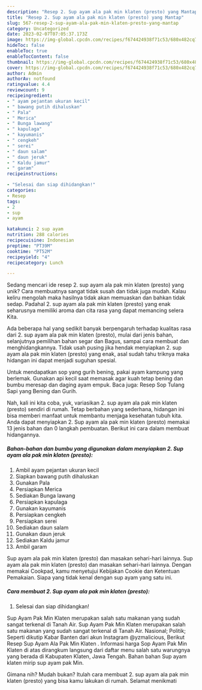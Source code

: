 ```yaml
---
description: "Resep 2. Sup ayam ala pak min klaten (presto) yang Mantap"
title: "Resep 2. Sup ayam ala pak min klaten (presto) yang Mantap"
slug: 567-resep-2-sup-ayam-ala-pak-min-klaten-presto-yang-mantap
category: Uncategorized
date: 2023-02-07T07:05:37.173Z
image: https://img-global.cpcdn.com/recipes/f674424938f71c53/680x482cq70/2-sup-ayam-ala-pak-min-klaten-presto-foto-resep-utama.jpg
hideToc: false
enableToc: true
enableTocContent: false
thumbnail: https://img-global.cpcdn.com/recipes/f674424938f71c53/680x482cq70/2-sup-ayam-ala-pak-min-klaten-presto-foto-resep-utama.jpg
cover: https://img-global.cpcdn.com/recipes/f674424938f71c53/680x482cq70/2-sup-ayam-ala-pak-min-klaten-presto-foto-resep-utama.jpg
author: Admin
authorAv: notfound
ratingvalue: 4.4
reviewcount: 9
recipeingredient:
- " ayam pejantan ukuran kecil"
- " bawang putih dihaluskan"
- " Pala"
- " Merica"
- " Bunga lawang"
- " kapulaga"
- " kayumanis"
- " cengkeh"
- " serei"
- " daun salam"
- " daun jeruk"
- " Kaldu jamur"
- " garam"
recipeinstructions:

- "Selesai dan siap dihidangkan!"
categories:
- Resep
tags:
- 2
- sup
- ayam

katakunci: 2 sup ayam 
nutrition: 288 calories
recipecuisine: Indonesian
preptime: "PT39M"
cooktime: "PT52M"
recipeyield: "4"
recipecategory: Lunch

---
```





Sedang mencari ide resep 2. sup ayam ala pak min klaten (presto) yang unik? Cara membuatnya sangat tidak susah dan tidak juga mudah. Kalau keliru mengolah maka hasilnya tidak akan memuaskan dan bahkan tidak sedap. Padahal 2. sup ayam ala pak min klaten (presto) yang enak seharusnya memiliki aroma dan cita rasa yang dapat memancing selera Kita.





Ada beberapa hal yang sedikit banyak berpengaruh terhadap kualitas rasa dari 2. sup ayam ala pak min klaten (presto), mulai dari jenis bahan, selanjutnya pemilihan bahan segar dan Bagus, sampai cara membuat dan menghidangkannya. Tidak usah pusing jika hendak menyiapkan 2. sup ayam ala pak min klaten (presto) yang enak,      asal sudah tahu triknya maka hidangan ini dapat menjadi suguhan spesial.














Untuk mendapatkan sop yang gurih bening, pakai ayam kampung yang berlemak. Gunakan api kecil saat memasak agar kuah tetap bening dan bumbu meresap dan daging ayam empuk. Baca juga: Resep Sop Tulang Sapi yang Bening dan Gurih.






Nah, kali ini kita coba, yuk, variasikan 2. sup ayam ala pak min klaten (presto) sendiri di rumah. Tetap berbahan yang sederhana, hidangan ini bisa memberi manfaat untuk membantu menjaga kesehatan tubuh kita. Anda dapat menyiapkan 2. Sup ayam ala pak min klaten (presto) memakai 13 jenis bahan dan 0 langkah pembuatan. Berikut ini cara dalam membuat hidangannya.

<!--inarticleads1-->

##### Bahan-bahan dan bumbu yang digunakan dalam menyiapkan 2. Sup ayam ala pak min klaten (presto):

1. Ambil  ayam pejantan ukuran kecil
1. Siapkan  bawang putih dihaluskan
1. Gunakan  Pala
1. Persiapkan  Merica
1. Sediakan  Bunga lawang
1. Persiapkan  kapulaga
1. Gunakan  kayumanis
1. Persiapkan  cengkeh
1. Persiapkan  serei
1. Sediakan  daun salam
1. Gunakan  daun jeruk
1. Sediakan  Kaldu jamur
1. Ambil  garam


Sup ayam ala pak min klaten (presto) dan masakan sehari-hari lainnya. Sup ayam ala pak min klaten (presto) dan masakan sehari-hari lainnya. Dengan memakai Cookpad, kamu menyetujui Kebijakan Cookie dan Ketentuan Pemakaian. Siapa yang tidak kenal dengan sup ayam yang satu ini. 

<!--inarticleads2-->

##### Cara membuat 2. Sup ayam ala pak min klaten (presto):


1. Selesai dan siap dihidangkan!

Sup Ayam Pak Min Klaten merupakan salah satu makanan yang sudah sangat terkenal di Tanah Air. Sup Ayam Pak Min Klaten merupakan salah satu makanan yang sudah sangat terkenal di Tanah Air. Nasional; Politik; Seperti dikutip Kabar Banten dari akun Instagram @yzmalicious, Berikut Resep Sup Ayam Ala Pak Min Klaten ⁣. Informasi harga Sop Ayam Pak Min Klaten di atas dirangkum langsung dari daftar menu salah satu warungnya yang berada di Kabupaten Klaten, Jawa Tengah. Bahan bahan Sup ayam klaten mirip sup ayam pak Min. 

Gimana nih? Mudah bukan? Itulah cara membuat 2. sup ayam ala pak min klaten (presto) yang bisa kamu lakukan di rumah. Selamat menikmati
